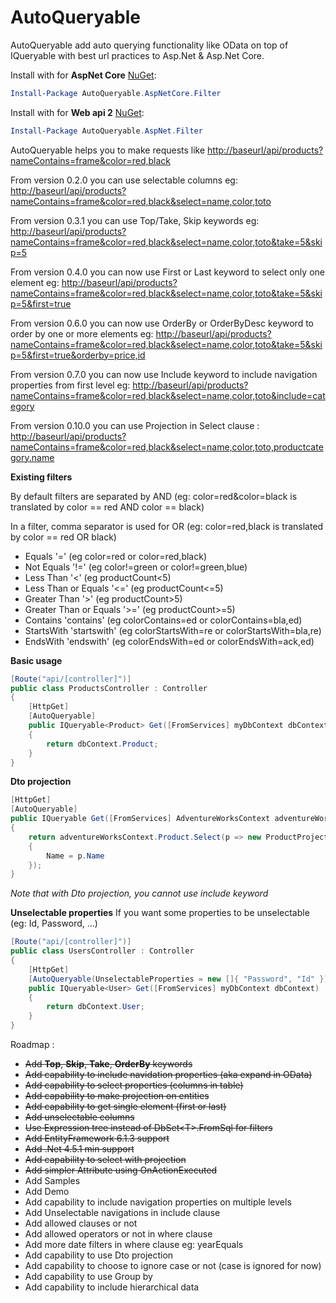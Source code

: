 # AutoQueryable
AutoQueryable add auto querying functionality like OData on top of IQueryable with best url practices to Asp.Net & Asp.Net Core.

Install with for **AspNet Core** [NuGet](https://www.nuget.org/packages/AutoQueryable.AspNetCore.Filter/):
```powershell
Install-Package AutoQueryable.AspNetCore.Filter
```

Install with for **Web api 2** [NuGet](https://www.nuget.org/packages/AutoQueryable.AspNet.Filter/):
```powershell
Install-Package AutoQueryable.AspNet.Filter
```

AutoQueryable helps you to make requests like [http://baseurl/api/products?nameContains=frame&color=red,black](http://baseurl/api/products?nameContains=frame&color=red,black)

From version 0.2.0 you can use selectable columns eg: [http://baseurl/api/products?nameContains=frame&color=red,black&select=name,color,toto](http://baseurl/api/products?nameContains=frame&color=red,black&select=name,color,toto)

From version 0.3.1 you can use Top/Take, Skip keywords eg: [http://baseurl/api/products?nameContains=frame&color=red,black&select=name,color,toto&take=5&skip=5](http://baseurl/api/products?nameContains=frame&color=red,black&select=name,color,toto&take=5&skip=5)

From version 0.4.0 you can now use First or Last keyword to select only one element eg:
[http://baseurl/api/products?nameContains=frame&color=red,black&select=name,color,toto&take=5&skip=5&first=true](http://baseurl/api/products?nameContains=frame&color=red,black&select=name,color,toto&take=5&skip=5&first=true)

From version 0.6.0 you can now use OrderBy or OrderByDesc keyword to order by one or more elements eg:
[http://baseurl/api/products?nameContains=frame&color=red,black&select=name,color,toto&take=5&skip=5&first=true&orderby=price,id](http://baseurl/api/products?nameContains=frame&color=red,black&select=name,color,toto&take=5&skip=5&first=true&orderby=price,id)

From version 0.7.0 you can now use Include keyword to include navigation properties from first level eg:
[http://baseurl/api/products?nameContains=frame&color=red,black&select=name,color,toto&include=category](http://baseurl/api/products?nameContains=frame&color=red,black&select=name,color,toto&include=category)

From version 0.10.0 you can use Projection in Select clause :
[http://baseurl/api/products?nameContains=frame&color=red,black&select=name,color,toto,productcategory.name](http://baseurl/api/products?nameContains=frame&color=red,black&select=name,color,toto,productcategory.name)

**Existing filters** 

By default filters are separated by AND (eg: color=red&color=black is translated by color == red AND color == black)

In a filter, comma separator is used for OR (eg: color=red,black is translated by color == red OR black)
- Equals '=' (eg color=red or color=red,black)
- Not Equals '!=' (eg color!=green or color!=green,blue)
- Less Than '<' (eg productCount\<5)
- Less Than or Equals '<=' (eg productCount\<=5)
- Greater Than '>' (eg productCount>5)
- Greater Than or Equals '>=' (eg productCount>=5)
- Contains 'contains' (eg colorContains=ed or colorContains=bla,ed)
- StartsWith 'startswith' (eg colorStartsWith=re or colorStartsWith=bla,re)
- EndsWith 'endswith' (eg colorEndsWith=ed or colorEndsWith=ack,ed)

**Basic usage**
```c#
[Route("api/[controller]")]
public class ProductsController : Controller
{
    [HttpGet]
    [AutoQueryable]
    public IQueryable<Product> Get([FromServices] myDbContext dbContext)
    {
        return dbContext.Product;
    }
}
```

**Dto projection**
```c#
[HttpGet]
[AutoQueryable]
public IQueryable Get([FromServices] AdventureWorksContext adventureWorksContext)
{
    return adventureWorksContext.Product.Select(p => new ProductProjection
    {
        Name = p.Name
    });
}
```
*Note that with Dto projection, you cannot use include keyword*

**Unselectable properties** 
If you want some properties to be unselectable (eg: Id, Password, ...)
```c#
[Route("api/[controller]")]
public class UsersController : Controller
{
    [HttpGet]
    [AutoQueryable(UnselectableProperties = new []{ "Password", "Id" })]
    public IQueryable<User> Get([FromServices] myDbContext dbContext)
    {
        return dbContext.User;
    }
}
```


Roadmap :
- ~~Add **Top**, **Skip**, **Take**, **OrderBy** keywords~~
- ~~Add capability to include navidation properties (aka expand in OData)~~
- ~~Add capability to select properties (columns in table)~~
- ~~Add capability to make projection on entities~~
- ~~Add capability to get single element (first or last)~~
- ~~Add unselectable columns~~
- ~~Use Expression tree instead of DbSet\<T>.FromSql for filters~~
- ~~Add EntityFramework 6.1.3 support~~
- ~~Add .Net 4.5.1 min support~~
- ~~Add capability to select with projection~~
- ~~Add simpler Attribute using OnActionExecuted~~
- Add Samples
- Add Demo
- Add capability to include navigation properties on multiple levels
- Add Unselectable navigations in include clause
- Add allowed clauses or not
- Add allowed operators or not in where clause
- Add more date filters in where clause eg: yearEquals
- Add capability to use Dto projection
- Add capability to choose to ignore case or not (case is ignored for now)
- Add capability to use Group by
- Add capability to include hierarchical data
